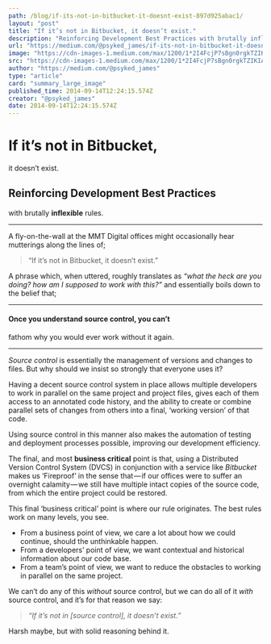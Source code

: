 ```yaml
---
path: /blog/if-its-not-in-bitbucket-it-doesnt-exist-897d925abac1/
layout: "post"
title: "If it’s not in Bitbucket, it doesn’t exist."
description: "Reinforcing Development Best Practices with brutally inflexible rules."
url: "https://medium.com/@psyked_james/if-its-not-in-bitbucket-it-doesnt-exist-897d925abac1"
image: "https://cdn-images-1.medium.com/max/1200/1*2I4FcjP7sBgn0rgkTZIKIA.jpeg"
src: "https://cdn-images-1.medium.com/max/1200/1*2I4FcjP7sBgn0rgkTZIKIA.jpeg"
author: "https://medium.com/@psyked_james"
type: "article"
card: "summary_large_image"
published_time: 2014-09-14T12:24:15.574Z
creator: "@psyked_james"
date: 2014-09-14T12:24:15.574Z
---
```

  

# If it’s not in Bitbucket,  
it doesn’t exist.

## Reinforcing Development Best Practices  
with brutally **inflexible** rules.

---

A fly-on-the-wall at the MMT Digital offices might occasionally hear mutterings along the lines of;

> “If it’s not in Bitbucket, it doesn’t exist.”

A phrase which, when uttered, roughly translates as _“what the heck are you doing? how am I supposed to work with this?”_ and essentially boils down to the belief that;

---

#### Once you understand source control, you can’t  
fathom why you would ever work without it again.

---

_Source control_ is essentially the management of versions and changes to files. But why should we insist so strongly that everyone uses it?

Having a decent source control system in place allows multiple developers to work in parallel on the same project and project files, gives each of them access to an annotated code history, and the ability to create or combine parallel sets of changes from others into a final, ‘working version’ of that code.

Using source control in this manner also makes the automation of testing and deployment processes possible, improving our development efficiency.

The final, and most **business critical** point is that, using a Distributed Version Control System (DVCS) in conjunction with a service like _Bitbucket_ makes us ‘Fireproof’ in the sense that — if our offices were to suffer an overnight calamity — we still have multiple intact copies of the source code, from which the entire project could be restored.

This final ‘business critical’ point is where our rule originates. The best rules work on many levels, you see.

*   From a business point of view, we care a lot about how we could continue, should the unthinkable happen.
*   From a developers’ point of view, we want contextual and historical information about our code base.
*   From a team’s point of view, we want to reduce the obstacles to working in parallel on the same project.

We can’t do any of this _without_ source control, but we can do all of it _with_ source control, and it’s for that reason we say:

> _“If it’s not in \[source control\], it doesn’t exist.”_

Harsh maybe, but with solid reasoning behind it.